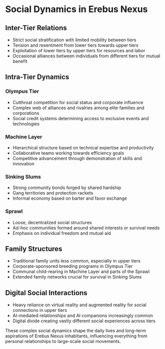 # Social Dynamics in Erebus Nexus

## Inter-Tier Relations

- Strict social stratification with limited mobility between tiers
- Tension and resentment from lower tiers towards upper tiers
- Exploitation of lower tiers by upper tiers for resources and labor
- Occasional alliances between individuals from different tiers for mutual benefit

## Intra-Tier Dynamics

### Olympus Tier

- Cutthroat competition for social status and corporate influence
- Complex web of alliances and rivalries among elite families and corporations
- Social credit systems determining access to exclusive events and technologies

### Machine Layer

- Hierarchical structure based on technical expertise and productivity
- Collaborative teams working towards efficiency goals
- Competitive advancement through demonstration of skills and innovation

### Sinking Slums

- Strong community bonds forged by shared hardship
- Gang territories and protection rackets
- Informal economy based on barter and favor exchange

### Sprawl

- Loose, decentralized social structures
- Ad-hoc communities formed around shared interests or survival needs
- Emphasis on individual freedom and mutual aid

## Family Structures

- Traditional family units less common, especially in upper tiers
- Corporate-sponsored breeding programs in Olympus Tier
- Communal child-rearing in Machine Layer and parts of the Sprawl
- Extended family networks crucial for survival in Sinking Slums

## Digital Social Interactions

- Heavy reliance on virtual reality and augmented reality for social connections in upper tiers
- AI-mediated relationships and AI companions increasingly common
- Digital divide creating vastly different social experiences across tiers

These complex social dynamics shape the daily lives and long-term aspirations of Erebus Nexus inhabitants, influencing everything from personal relationships to large-scale social movements.